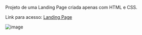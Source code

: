Projeto de uma Landing Page criada apenas com HTML e CSS.

Link para acesso: <a href='https://matheeusgomes.github.io/landing-page/'>Landing Page</a>

![image](https://user-images.githubusercontent.com/10269675/171433877-eda9d4b3-950e-46cf-83cb-a66aa29bfb2d.png)
